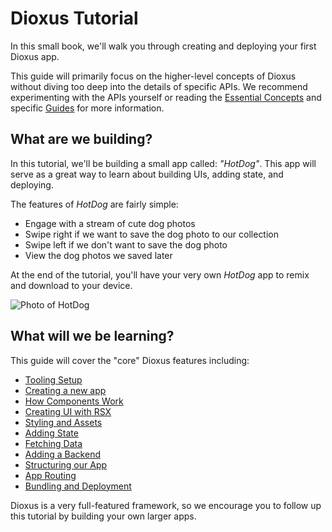 # Dioxus Tutorial

In this small book, we'll walk you through creating and deploying your first Dioxus app.

This guide will primarily focus on the higher-level concepts of Dioxus without diving too deep into the details of specific APIs. We recommend experimenting with the APIs yourself or reading the [Essential Concepts](../essentials/index.md) and specific [Guides](guides/index.md) for more information.

## What are we building?

In this tutorial, we'll be building a small app called: *"HotDog"*. This app will serve as a great way to learn about building UIs, adding state, and deploying.

The features of *HotDog* are fairly simple:

- Engage with a stream of cute dog photos
- Swipe right if we want to save the dog photo to our collection
- Swipe left if we don't want to save the dog photo
- View the dog photos we saved later

At the end of the tutorial, you'll have your very own *HotDog* app to remix and download to your device.

![Photo of HotDog]()

## What will we be learning?

This guide will cover the "core" Dioxus features including:

- [Tooling Setup](tooling.md)
- [Creating a new app](new_app.md)
- [How Components Work](component.md)
- [Creating UI with RSX](rsx.md)
- [Styling and Assets](assets.md)
- [Adding State](state.md)
- [Fetching Data](data_fetching.md)
- [Adding a Backend](backend.md)
- [Structuring our App](structure.md)
- [App Routing](routing.md)
- [Bundling and Deployment](deploy.md)

Dioxus is a very full-featured framework, so we encourage you to follow up this tutorial by building your own larger apps.
